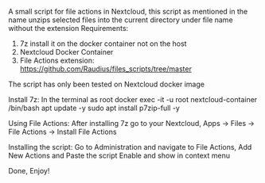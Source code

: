 A small script for file actions in Nextcloud, this script as mentioned in the name unzips selected files into the current directory under file name without the extension 
Requirements:
1. 7z install it on the docker container not on the host
2. Nextcloud Docker Container 
3. File Actions extension: https://github.com/Raudius/files_scripts/tree/master

The script has only been tested on Nextcloud docker image

Install 7z:
In the terminal as root
docker exec -it -u root nextcloud-container /bin/bash
apt update -y
sudo apt install p7zip-full -y

Using File Actions:
After installing 7z go to your Nextcloud, Apps -> Files -> File Actions -> Install File Actions

Installing the script:
Go to Administration and navigate to File Actions, Add New Actions and Paste the script Enable and show in context menu

Done, Enjoy!
